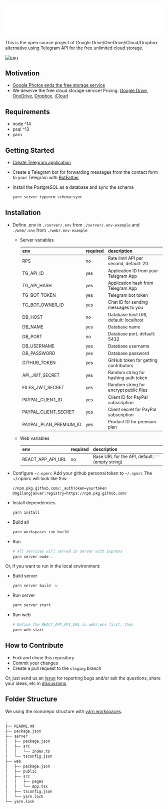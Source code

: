 ![img](./logoteledrive-white.png)

This is the open source project of Google Drive/OneDrive/iCloud/Dropbox alternative using Telegram API for the free unlimited cloud storage.

[![img](https://drive.google.com/uc?id=1o2HnKglEF0-cvtNmQqWZicJnSCSmnoEr)](https://twitter.com/telegram/status/1428703364737507332)

## Motivation

- [Google Photos ends the free storage service](https://www.techradar.com/news/google-photos-price)
- We deserve the free cloud storage service! Pricing: [Google Drive](https://one.google.com/about/plans), [OneDrive](https://one.google.com/about/plans), [Dropbox](https://www.dropbox.com/individual/plans-comparison), [iCloud](https://support.apple.com/en-us/HT201238)

## Requirements

- node ^14
- psql ^13
- yarn

## Getting Started

- [Create Telegram application](https://core.telegram.org/api/obtaining_api_id)
- Create a Telegram bot for forwarding messages from the contact form to your Telegram with [BotFather](https://t.me/botfather)
- Install the PostgreSQL as a database and sync the schema

  ```bash
  yarn server typeorm schema:sync
  ```

## Installation

- Define .env in `./server/.env` from `./server/.env-example` and `./web/.env` from `./web/.env-example`

  - Server variables

    | env                    | required | description                            |
    | ---------------------- | -------- | -------------------------------------- |
    | RPS                    | no       | Rate limit API per second, default: 20 |
    | TG_API_ID              | yes      | Application ID from your Telegram App  |
    | TG_API_HASH            | yes      | Application hash from Telegram App     |
    | TG_BOT_TOKEN           | yes      | Telegram bot token                     |
    | TG_BOT_OWNER_ID        | yes      | Chat ID for sending messages to you    |
    | DB_HOST                | no       | Database host URI, default: localhost  |
    | DB_NAME                | yes      | Database name                          |
    | DB_PORT                | no       | Database port, default: 5432           |
    | DB_USERNAME            | yes      | Database username                      |
    | DB_PASSWORD            | yes      | Database password                      |
    | GITHUB_TOKEN           | yes      | GitHub token for getting contributors  |
    | API_JWT_SECRET         | yes      | Random string for hashing auth token   |
    | FILES_JWT_SECRET       | yes      | Random string for encrypt public files |
    | PAYPAL_CLIENT_ID       | yes      | Client ID for PayPal subscription      |
    | PAYPAL_CLIENT_SECRET   | yes      | Client secret for PayPal subscription  |
    | PAYPAL_PLAN_PREMIUM_ID | yes      | Product ID for premium plan            |

  - Web variables

    | env               | required | description                                        |
    | ----------------- | -------- | -------------------------------------------------- |
    | REACT_APP_API_URL | no       | Base URL for the API, default: `''` (empty string) |

- Configure `~/.npmrc`
  Add your github personal token to `~/.npmrc`
  The ~/.npmrc will look like this:
  ```
  //npm.pkg.github.com/:_authToken=yourtoken
  @mgilangjanuar:registry=https://npm.pkg.github.com/
  ```
- Install dependencies

  ```bash
  yarn install
  ```

- Build all

  ```bash
  yarn workspaces run build
  ```

- Run

  ```bash
  # All services will served in server with Express
  yarn server node .
  ```

Or, if you want to run in the local environment:

- Build server

  ```bash
  yarn server build -w
  ```

- Run server

  ```bash
  yarn server start
  ```

- Run web

  ```bash
  # Define the REACT_APP_API_URL in web/.env first, then
  yarn web start
  ```

## How to Contribute

- Fork and clone this repository
- Commit your changes
- Create a pull request to the `staging` branch

Or, just send us an [issue](https://github.com/mgilangjanuar/teledrive/issues) for reporting bugs and/or ask the questions, share your ideas, etc in [discussions](https://github.com/mgilangjanuar/teledrive/discussions).

## Folder Structure

We using the monorepo structure with [yarn workspaces](https://classic.yarnpkg.com/en/docs/workspaces/).

```
.
├── README.md
├── package.json
├── server
│   ├── package.json
│   ├── src
│   │   └── index.ts
│   └── tsconfig.json
├── web
│   ├── package.json
│   ├── public
│   ├── src
│   │   ├── pages
│   │   └── App.tsx
│   ├── tsconfig.json
│   └── yarn.lock
└── yarn.lock
```
